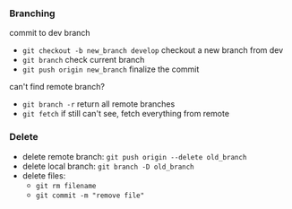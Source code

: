 ### Branching
commit to dev branch
- `git checkout -b new_branch develop` checkout a new branch from dev
- `git branch` check current branch 
- `git push origin new_branch` finalize the commit

can't find remote branch?
- `git branch -r` return all remote branches
- `git fetch` if still can't see, fetch everything from remote

### Delete
- delete remote branch: `git push origin --delete old_branch`
- delete local branch: `git branch -D old_branch`
- delete files: 
  - `git rm filename`
  - `git commit -m "remove file"`

